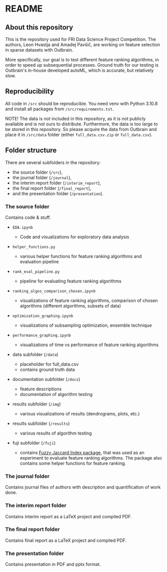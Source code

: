 # README #

## About this repository ##

This is the repository used for FRI Data Science Project Competition. The authors, Leon Hvastja and Amadej Pavšič, are working on feature selection in sparse datasets with Outbrain. 

More specifically, our goal is to test different feature ranking algorithms, in order to speed up subsequential processes. Ground truth for our testing is Outbrain's in-house developed autoML, which is accurate, but relatively slow.  

## Reproducibility

All code in `/src` should be reproducible. You need venv with Python 3.10.8 and install all packages from `/src/requirements.txt`.

NOTE! The data is not included in this repository, as it is not publicly available and is not ours to distribute. Furthermore, the data is too large to be stored in this repository.
So please acquire the data from Outbrain and place it in `/src/data` folder (either `full_data.csv.zip` or `full_data.csv`).

## Folder structure ##

There are several subfolders in the repository:

* the source folder (`/src`),
* the journal folder (`/journal`),
* the interim report folder (`/interim_report`),
* the final report folder (`/final_report`),
* and the presentation folder (`/presentation`).

### The source folder ###

Contains code & stuff.

* `EDA.ipynb`
  * Code and visualizations for exploratory data analysis

* `helper_functions.py`
  * various helper functions for feature ranking algorithms and evaluation pipeline

* `rank_eval_pipeline.py`
  * pipeline for evaluating feature ranking algorithms

* `ranking_algos_comparison_chosen.ipynb`
  * visualizations of feature ranking algorithms, comparison of chosen algorithms (different algorithms, subsets of data)

* `optimization_graphing.ipynb`
  * visualizations of subsampling optimization, ensemble technique

* `performance_graphing.ipynb`
  * visualizations of time vs performance of feature ranking algorithms

* data subfolder (`/data`)
    * placeholder for full_data.csv
    * contains ground truth data

* documentation subfolder (`/docs`)
  * feature descriptions
  * documentation of algorithm testing

* results subfolder (`/img`)
  * various visualizations of results (dendrograms, plots, etc.)

* results subfolder (`/results`)
  * various results of algorithm testing

* fuji subfolder (`/fuji`)
  * contains [Fuzzy Jaccard Index package](https://github.com/Petkomat/fuji-score), that was used as an experiment 
  to evaluate feature ranking algorithms. The package also contains some helper functions for feature ranking.


### The journal folder ###

Contains journal files of authors with description and quantification of work done.

### The interim report folder ###

Contains interim report as a LaTeX project and compiled PDF.

### The final report folder ###

Contains final report as a LaTeX project and compiled PDF.

### The presentation folder ###

Contains presentation in PDF and pptx format.